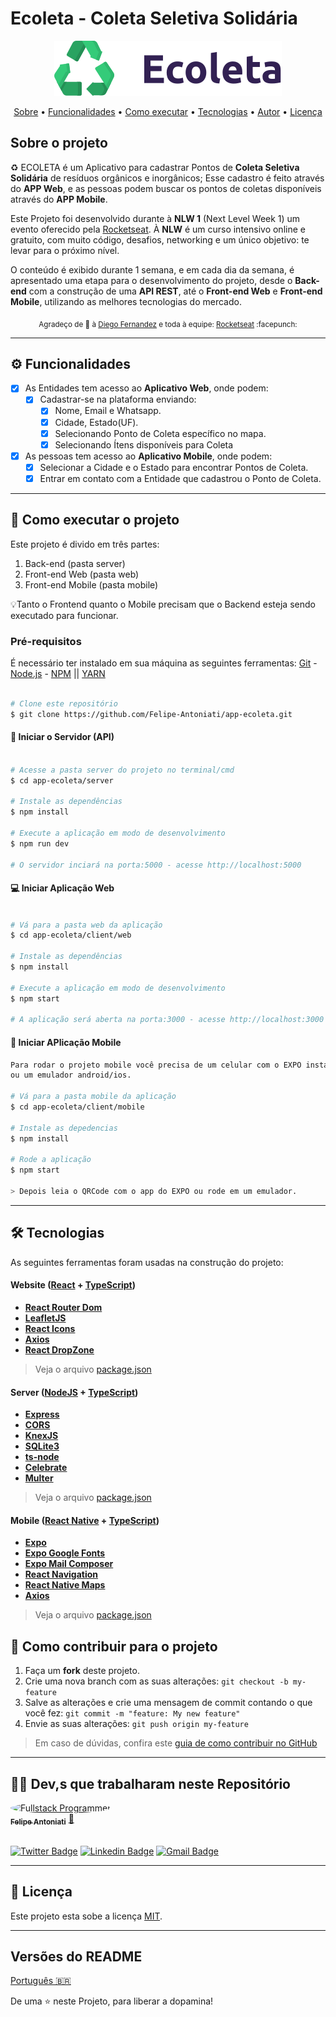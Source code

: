 #  Ecoleta - Coleta Seletiva Solidária

<div align="center"> 
	<img  src="./client/web/src/assets/images/logo.svg">
</div>

<p align="center">
 <a href="#-sobre-o-projeto">Sobre</a> •
 <a href="#-funcionalidades">Funcionalidades</a> •
 <a href="#-como-executar-o-projeto">Como executar</a> • 
 <a href="#-tecnologias">Tecnologias</a> • 
 <a href="#-autor">Autor</a> • 
 <a href="#user-content--licença">Licença</a>
</p>

##  Sobre o projeto

♻️ ECOLETA é um Aplicativo para cadastrar Pontos de **Coleta Seletiva Solidária** de resíduos orgânicos e inorgânicos; Esse cadastro é feito através do **APP Web**, e as pessoas podem buscar os pontos de coletas disponíveis através do **APP Mobile**.

Este Projeto foi desenvolvido durante à **NLW 1** (Next Level Week 1) um evento oferecido pela [Rocketseat](https://blog.rocketseat.com.br/primeira-next-level-week/). À **NLW** é um curso intensivo online e gratuito, com muito código, desafios, networking e um único objetivo: te levar para o próximo nível.

O conteúdo é exibido durante 1 semana, e em cada dia da semana, é apresentado uma etapa para o desenvolvimento do projeto, desde o **Back-end** com a construção de uma **API REST**, até o **Front-end Web** e **Front-end Mobile**, utilizando as melhores tecnologias do mercado.

<div align="center">
  <sub>Agradeço de 💜 à
    <a href="https://github.com/diego3g">Diego Fernandez</a> e toda à equipe:
    <a href="https://github.com/rocketseat">Rocketseat</a> :facepunch:    
  </sub>
</div>

---

## ⚙️ Funcionalidades

- [x] As Entidades tem acesso ao **Aplicativo Web**, onde podem: 
  - [x] Cadastrar-se na plataforma enviando:
    - [x] Nome, Email e Whatsapp.
    - [x] Cidade, Estado(UF).
    - [x] Selecionando Ponto de Coleta específico no mapa.
    - [x] Selecionando Ítens disponíveis para Coleta

- [x] As pessoas tem acesso ao **Aplicativo Mobile**, onde podem:
  - [x] Selecionar a Cidade e o Estado para encontrar Pontos de Coleta.
  - [x] Entrar em contato com a Entidade que cadastrou o Ponto de Coleta.

---

## 🚀 Como executar o projeto

Este projeto é divido em três partes:
1. Back-end (pasta server) 
2. Front-end Web (pasta web)
3. Front-end Mobile (pasta mobile)

💡Tanto o Frontend quanto o Mobile precisam que o Backend esteja sendo executado para funcionar.

### Pré-requisitos

É necessário ter instalado em sua máquina as seguintes ferramentas:
[Git](https://git-scm.com) - [Node.js](https://nodejs.org/en/) - [NPM](https://www.npmjs.com/) || [YARN](https://yarnpkg.com/)


```bash

# Clone este repositório
$ git clone https://github.com/Felipe-Antoniati/app-ecoleta.git

```

#### :minidisc: Iniciar o Servidor (API)

```bash

# Acesse a pasta server do projeto no terminal/cmd
$ cd app-ecoleta/server

# Instale as dependências
$ npm install

# Execute a aplicação em modo de desenvolvimento
$ npm run dev

# O servidor inciará na porta:5000 - acesse http://localhost:5000

```

#### 💻 Iniciar Aplicação Web

```bash

# Vá para a pasta web da aplicação
$ cd app-ecoleta/client/web

# Instale as dependências
$ npm install

# Execute a aplicação em modo de desenvolvimento
$ npm start

# A aplicação será aberta na porta:3000 - acesse http://localhost:3000

```

#### 📱 Iniciar APlicação Mobile

``` bash
Para rodar o projeto mobile você precisa de um celular com o EXPO instalado, 
ou um emulador android/ios.

# Vá para a pasta mobile da aplicação
$ cd app-ecoleta/client/mobile

# Instale as depedencias
$ npm install

# Rode a aplicação
$ npm start

> Depois leia o QRCode com o app do EXPO ou rode em um emulador.

```

---

## 🛠 Tecnologias

As seguintes ferramentas foram usadas na construção do projeto:

#### **Website**  ([React](https://reactjs.org/)  +  [TypeScript](https://www.typescriptlang.org/))

-   **[React Router Dom](https://github.com/ReactTraining/react-router/tree/master/packages/react-router-dom)**
-   **[LeafletJS](https://leafletjs.com/)**
-   **[React Icons](https://react-icons.github.io/react-icons/)**
-   **[Axios](https://github.com/axios/axios)**
-   **[React DropZone](https://react-dropzone.js.org/)**

> Veja o arquivo  [package.json](https://github.com/tgmarinho/README-ecoleta/blob/master/web/package.json)

#### **Server**  ([NodeJS](https://nodejs.org/en/)  +  [TypeScript](https://www.typescriptlang.org/))

-   **[Express](https://expressjs.com/)**
-   **[CORS](https://expressjs.com/en/resources/middleware/cors.html)**
-   **[KnexJS](http://knexjs.org/)**
-   **[SQLite3](https://github.com/mapbox/node-sqlite3)**
-   **[ts-node](https://github.com/TypeStrong/ts-node)**
-   **[Celebrate](https://github.com/arb/celebrate)**
-   **[Multer](https://github.com/expressjs/multer)**

> Veja o arquivo  [package.json](https://github.com/tgmarinho/README-ecoleta/blob/master/server/package.json)

#### **Mobile**  ([React Native](http://www.reactnative.com/)  +  [TypeScript](https://www.typescriptlang.org/))

-   **[Expo](https://expo.io/)**
-   **[Expo Google Fonts](https://github.com/expo/google-fonts)**
-   **[Expo Mail Composer](https://docs.expo.io/versions/latest/sdk/mail-composer/)**
-   **[React Navigation](https://reactnavigation.org/)**
-   **[React Native Maps](https://github.com/react-native-community/react-native-maps)**
-   **[Axios](https://github.com/axios/axios)**

> Veja o arquivo  [package.json](https://github.com/tgmarinho/README-ecoleta/blob/master/mobile/package.json)



##  💪 Como contribuir para o projeto

1. Faça um **fork** deste projeto.
2. Crie uma nova branch com as suas alterações: `git checkout -b my-feature`
3. Salve as alterações e crie uma mensagem de commit contando o que você fez: `git commit -m "feature: My new feature"`
4. Envie as suas alterações: `git push origin my-feature`
> Em caso de dúvidas, confira este [guia de como contribuir no GitHub](./CONTRIBUTING.md)

---

## 👨‍💻 Dev,s que trabalharam neste Repositório

<a href="https://github.com/felipe-antoniati">
 <img style="border-radius: 50%;" src="https://avatars0.githubusercontent.com/u/63480609?s=460&u=c69fe399d6e97159b75b64b597b007ff8e6ac553&v=4" width="100px;" alt="Fullstack Programmer"/>
 <br />
 <sub><b>Felipe Antoniati</b></sub></a> <a href="https://github.com/felipe-antoniati" title="Fullstack Programmer">🚀</a>
 <br /><br />

[![Twitter Badge](https://img.shields.io/badge/-@felipe-1ca0f1?style=flat-square&labelColor=1ca0f1&logo=twitter&logoColor=white&link=https://twitter.com/)](https://twitter.com/) [![Linkedin Badge](https://img.shields.io/badge/-Felipe-blue?style=flat-square&logo=Linkedin&logoColor=white&link=https://www.linkedin.com/in/)](https://www.linkedin.com/in/felipe-antoniati-1288041b7/) 
[![Gmail Badge](https://img.shields.io/badge/-antoniati.felipe@gmail.com-c14438?style=flat-square&logo=Gmail&logoColor=white&link=mailto:antoniati.felipe@gmail.com)](mailto:antoniati.felipe@gmail.com)

---

## 📝 Licença

Este projeto esta sobe a licença [MIT](./LICENSE).

---

##  Versões do README

[Português 🇧🇷](./README.md)  


De uma ⭐️ neste Projeto, para liberar a dopamina!
